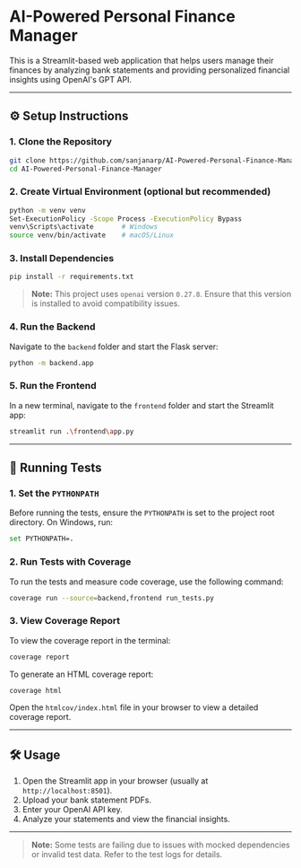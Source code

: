 # AI-Powered Personal Finance Manager

This is a Streamlit-based web application that helps users manage their finances by analyzing bank statements and providing personalized financial insights using OpenAI's GPT API.

---

## ⚙️ Setup Instructions

### 1. Clone the Repository
```bash
git clone https://github.com/sanjanarp/AI-Powered-Personal-Finance-Manager
cd AI-Powered-Personal-Finance-Manager
```

### 2. Create Virtual Environment (optional but recommended)
```bash
python -m venv venv
Set-ExecutionPolicy -Scope Process -ExecutionPolicy Bypass
venv\Scripts\activate       # Windows
source venv/bin/activate    # macOS/Linux
```

### 3. Install Dependencies
```bash
pip install -r requirements.txt
```

> **Note:** This project uses `openai` version `0.27.8`. Ensure that this version is installed to avoid compatibility issues.

### 4. Run the Backend
Navigate to the `backend` folder and start the Flask server:
```bash
python -m backend.app
```

### 5. Run the Frontend
In a new terminal, navigate to the `frontend` folder and start the Streamlit app:
```bash
streamlit run .\frontend\app.py
```

---

## 🧪 Running Tests

### 1. Set the `PYTHONPATH`
Before running the tests, ensure the `PYTHONPATH` is set to the project root directory. On Windows, run:
```bash
set PYTHONPATH=.
```

### 2. Run Tests with Coverage
To run the tests and measure code coverage, use the following command:
```bash
coverage run --source=backend,frontend run_tests.py
```

### 3. View Coverage Report
To view the coverage report in the terminal:
```bash
coverage report
```

To generate an HTML coverage report:
```bash
coverage html
```
Open the `htmlcov/index.html` file in your browser to view a detailed coverage report.

---

## 🛠️ Usage
1. Open the Streamlit app in your browser (usually at `http://localhost:8501`).
2. Upload your bank statement PDFs.
3. Enter your OpenAI API key.
4. Analyze your statements and view the financial insights.

---

> **Note:** Some tests are failing due to issues with mocked dependencies or invalid test data. Refer to the test logs for details.
